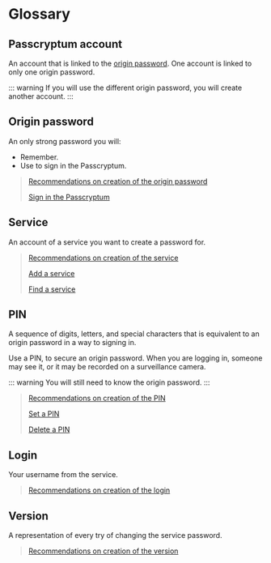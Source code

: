 # Glossary

## Passcryptum account

An account that is linked to the [origin password](#origin-password). One account is linked to only one origin password.

::: warning
If you will use the different origin password, you will create another account.
:::

## Origin password

An only strong password you will:

- Remember.
- Use to sign in the Passcryptum.

> [Recommendations on creation of the origin password](../references/recommendations/origin-password.md)
>
> [Sign in the Passcryptum](../how-tos/general.md#sign-in-passcryptum)

## Service

An account of a service you want to create a password for.

> [Recommendations on creation of the service](../references/recommendations/service.md)
> 
> [Add a service](../how-tos/services.md#add-service)
>
> [Find a service](../how-tos/services.md#find-service)

## PIN

A sequence of digits, letters, and special characters that is equivalent to an origin password in a way to signing in.

Use a PIN, to secure an origin password. When you are logging in, someone may see it, or it may be recorded on a surveillance camera.

::: warning
You will still need to know the origin password.
:::

> [Recommendations on creation of the PIN](../references/recommendations/pin.md)
> 
> [Set a PIN](../how-tos/pin.md#set-pin)
>
> [Delete a PIN](../how-tos/pin.md#delete-pin)

## Login

Your username from the service.

> [Recommendations on creation of the login](../references/recommendations/login.md)

## Version

A representation of every try of changing the service password.

> [Recommendations on creation of the version](../references/recommendations/version.md)